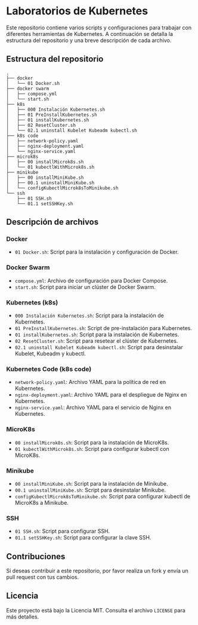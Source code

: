 # Laboratorios de Kubernetes

Este repositorio contiene varios scripts y configuraciones para trabajar con diferentes herramientas de Kubernetes. A continuación se detalla la estructura del repositorio y una breve descripción de cada archivo.

## Estructura del repositorio

```
.
├── docker
│   └── 01 Docker.sh
├── docker swarm
│   ├── compose.yml
│   └── start.sh
├── k8s
│   ├── 000 Instalación Kubernetes.sh
│   ├── 01 PreInstallKubernetes.sh
│   ├── 01 installKubernetes.sh
│   ├── 02 ResetCluster.sh
│   └── 02.1 uninstall Kubelet Kubeadm kubectl.sh
├── k8s code
│   ├── network-policy.yaml
│   ├── nginx-deployment.yaml
│   └── nginx-service.yaml
├── microk8s
│   ├── 00 installMicrok8s.sh
│   └── 01 kubectlWithMicrok8s.sh
├── minikube
│   ├── 00 installMiniKube.sh
│   ├── 00.1 uninstallMiniKube.sh
│   └── configKubectlMicrok8sToMinikube.sh
└── ssh
    ├── 01 SSH.sh
    └── 01.1 setSSHKey.sh
```

## Descripción de archivos

### Docker
- `01 Docker.sh`: Script para la instalación y configuración de Docker.

### Docker Swarm
- `compose.yml`: Archivo de configuración para Docker Compose.
- `start.sh`: Script para iniciar un clúster de Docker Swarm.

### Kubernetes (k8s)
- `000 Instalación Kubernetes.sh`: Script para la instalación de Kubernetes.
- `01 PreInstallKubernetes.sh`: Script de pre-instalación para Kubernetes.
- `01 installKubernetes.sh`: Script para la instalación de Kubernetes.
- `02 ResetCluster.sh`: Script para resetear el clúster de Kubernetes.
- `02.1 uninstall Kubelet Kubeadm kubectl.sh`: Script para desinstalar Kubelet, Kubeadm y kubectl.

### Kubernetes Code (k8s code)
- `network-policy.yaml`: Archivo YAML para la política de red en Kubernetes.
- `nginx-deployment.yaml`: Archivo YAML para el despliegue de Nginx en Kubernetes.
- `nginx-service.yaml`: Archivo YAML para el servicio de Nginx en Kubernetes.

### MicroK8s
- `00 installMicrok8s.sh`: Script para la instalación de MicroK8s.
- `01 kubectlWithMicrok8s.sh`: Script para configurar kubectl con MicroK8s.

### Minikube
- `00 installMiniKube.sh`: Script para la instalación de Minikube.
- `00.1 uninstallMiniKube.sh`: Script para desinstalar Minikube.
- `configKubectlMicrok8sToMinikube.sh`: Script para configurar kubectl de MicroK8s a Minikube.

### SSH
- `01 SSH.sh`: Script para configurar SSH.
- `01.1 setSSHKey.sh`: Script para configurar la clave SSH.

## Contribuciones

Si deseas contribuir a este repositorio, por favor realiza un fork y envía un pull request con tus cambios.

## Licencia

Este proyecto está bajo la Licencia MIT. Consulta el archivo `LICENSE` para más detalles.